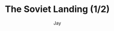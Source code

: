 ---
media: "images/rounds/war/soviet_landing_1.png"
media_type: image
type: art
title: The Soviet Landing (1/2)
author: [Jay]
desc: The Soviets make planetfall, before immediately taking off again because they forgot half of their crew.
---